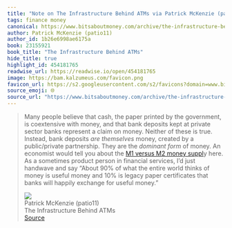 ```yaml
---
title: "Note on The Infrastructure Behind ATMs via Patrick McKenzie (patio11)"
tags: finance money
canonical: https://www.bitsaboutmoney.com/archive/the-infrastructure-behind-atms/
author: Patrick McKenzie (patio11)
author_id: 1b26e6998ae6175a
book: 23155921
book_title: "The Infrastructure Behind ATMs"
hide_title: true
highlight_id: 454181765
readwise_url: https://readwise.io/open/454181765
image: https://bam.kalzumeus.com/favicon.png
favicon_url: https://s2.googleusercontent.com/s2/favicons?domain=www.bitsaboutmoney.com
source_emoji: 🌐
source_url: "https://www.bitsaboutmoney.com/archive/the-infrastructure-behind-atms/#:~:text=Many%20people%20believe,for%20useful%20money.%E2%80%9D"
---
```


> Many people believe that cash, the paper printed by the government, is coextensive with money, and that bank deposits kept at private sector banks represent a claim on money. Neither of these is true. Instead, bank deposits *are themselves* money, created by a public/private partnership. They are the *dominant form* of money. An economist would tell you about the [M1 versus M2 money suppl](https://pressbooks-dev.oer.hawaii.edu/principlesofeconomics/chapter/27-2-measuring-money-currency-m1-and-m2/)y here. As a sometimes product person in financial services, I’d just handwave and say “About 90% of what the entire world thinks of money is useful money and 10% is legacy paper certificates that banks will happily exchange for useful money.”
> <div class="quoteback-footer"><div class="quoteback-avatar"><img class="mini-favicon" src="https://s2.googleusercontent.com/s2/favicons?domain=www.bitsaboutmoney.com"></div><div class="quoteback-metadata"><div class="metadata-inner"><span style="display:none">FROM:</span><div aria-label="Patrick McKenzie (patio11)" class="quoteback-author"> Patrick McKenzie (patio11)</div><div aria-label="The Infrastructure Behind ATMs" class="quoteback-title"> The Infrastructure Behind ATMs</div></div></div><div class="quoteback-backlink"><a target="_blank" aria-label="go to the full text of this quotation" rel="noopener" href="https://www.bitsaboutmoney.com/archive/the-infrastructure-behind-atms/#:~:text=Many%20people%20believe,for%20useful%20money.%E2%80%9D" class="quoteback-arrow"> Source</a></div></div>